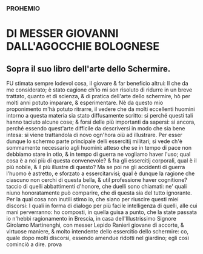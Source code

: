 ### PROHEMIO
# DI MESSER GIOVANNI DALL'AGOCCHIE BOLOGNESE

## Sopra il suo libro dell'arte dello Schermire.

FU stimata sempre lodevol cosa, il giovare & far beneficio altrui: Il che da me
considerato; è stato cagione ch'io mi son risoluto di ridurre in un breve
trattato, quanto et di scienza, & di pratica dell'arte dello schermire, hò per
molti anni potuto imparare, & esperimentare. Nè da questo mio proponimento m'hà
potuto ritrarre, il vedere che da molti eccellenti huomini intorno a questa
materia sia stato diffusamente scritto: si perché questi tali hanno taciuto
alcune cose; & forsi delle più importanti da sapersi: si ancora, perché essendo
quest'arte difficile da descriversi in modo che sia bene intesa: si viene
trattandola di novo ogn'hora oiù ad illustrare. Per esser dunque lo schermo
parte principale delli essercitij militari; si vede ch'è sommamente necessario
agli huomini: atteso che se in tempo di pace non debbiamo stare in otio, & in
tempo di guerra ne vogliamo haver l'uso; qual cosa è a noi più di questa
convenevole? & fra gli essercitij corporali, qual è il più nobile, & il più
illustre di questo? Ma se poi ne gli accidenti di guerra l'huomo è astretto, e
sforzato a essercitarvisi; qual è dunque la ragione che ciascuno non cerchi di
questa bella, & util professione haver cognitione? taccio di quelli abbattimenti
d'honore, che duelli sono chiamati: ne' quali niuno honoratamente può comparire,
che di questa sia del tutto ignorante. Per la qual cosa non inutili stimo io,
che siano per riuscire questi miei discorsi: I quali in forma di dialogo per più
facile intelligenza di quelli, alle cui mani perverranno: ho composti, in quella
guisa a punto, che la state passata io n'hebbi ragionamento in Brescia, in casa
dell'Illustrissimo  Signore Girolamo Martinenghi, con messer Lepido Ranieri
giovane di accorte, & virtuose maniere, & molto intendente dello essercitio
dello schermire: co, quale dopo molti discorsi, essendo amendue ridotti nel
giardino; egli così cominciò a dire. prova
